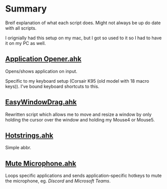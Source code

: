 # Summary
Breif explanation of what each script does. Might not always be up do date with all scripts.

I orignially had this setup on my mac, but I got so used to it so I had to have it on my PC as well.
## [Application Opener.ahk](/Scripts/Application%20Opener.ahk)
Opens/shows application on input.

Specific to my keyboard setup (Corsair K95 (old model with 18 macro keys)). I've bound keyboard shortcuts to this.

## [EasyWindowDrag.ahk](/Scripts/EasyWindowDrag.ahk)
Rewritten script which allows me to move and resize a window by only holding the cursor over the window and holding my Mouse4 or Mouse5.

## [Hotstrings.ahk](/Scripts/Hotstrings.ahk)
Simple abbr.

## [Mute Microphone.ahk](/Scripts/Mute%20Microphone.ahk)
Loops specific applications and sends application-specific hotkeys to mute the microphone, eg. *Discord* and *Microsoft Teams*.
